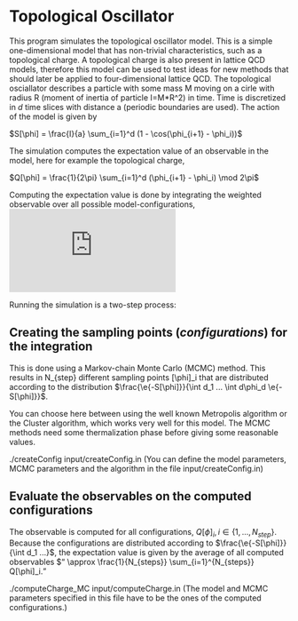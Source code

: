 # Topological Oscillator

This program simulates the topological oscillator model. This is a simple one-dimensional model that has non-trivial characteristics, such as a topological charge. A topological charge is also present in lattice QCD models, therefore this model can be used to test ideas for new methods that should later be applied to four-dimensional lattice QCD.
The topological osciallator describes a particle with some mass M moving on a cirle with radius R (moment of inertia of particle I=M*R^2) in time. Time is discretized in $d$ time slices with distance a (periodic boundaries are used). The action of the model is given by

$S[\phi] = \frac{I}{a} \sum_{i=1}^d (1 - \cos(\phi_{i+1} - \phi_i))$

The simulation computes the expectation value of an observable in the model, here for example the topological charge,

$Q[\phi] = \frac{1}{2\pi} \sum_{i=1}^d (\phi_{i+1} - \phi_i) \mod 2\pi$

Computing the expectation value is done by integrating the weighted observable over all possible model-configurations,
![equation](https://latex.codecogs.com/gif.latex?%3CQ%3E%20%3D%20%5Cfrac%7B%5Cint%20%5Cmathrm%7Bd%7D%5Cvarphi_1%20...%20%5Cint%20%5Cmathrm%7Bd%7D%5Cvarphi_d%20Q%5B%5Cphi%5D%20%5Cmathrm%7Be%7D%5E%7B-S%5B%5Cphi%5D%7D%7D%7B%5Cint%20%5Cmathrm%7Bd%7D%5Cvarphi_1%20...%20%5Cint%20%5Cmathrm%7Bd%7D%5Cvarphi_d%20%5Cmathrm%7Be%7D%5E%7B-S%5B%5Cphi%5D%7D%7D)

Running the simulation is a two-step process:
## Creating the sampling points (*configurations*) for the integration
This is done using a Markov-chain Monte Carlo (MCMC) method. This results in N_{step} different sampling points [\phi]_i that are distributed according to the distribution $\frac{\e{-S[\phi]}}{\int d_1 ... \int d\phi_d \e{-S[\phi]}}$.

You can choose here between using the well known Metropolis algorithm or the Cluster algorithm, which works very well for this model. The MCMC methods need some thermalization phase before giving some reasonable values.

./createConfig input/createConfig.in
(You can define the model parameters, MCMC parameters and the algorithm in the file input/createConfig.in)

## Evaluate the observables on the computed configurations
The observable is computed for all configurations, $Q[\phi]_i, i \in \{1, ... , N_{step}\}$. Because the configurations are distributed according to $\frac{\e{-S[\phi]}}{\int d_1 ...}$, the expectation value is given by the average of all computed observables
$<Q> \approx \frac{1}{N_{steps}} \sum_{i=1}^{N_{steps}} Q[\phi]_i.

./computeCharge_MC input/computeCharge.in
(The model and MCMC parameters specified in this file have to be the ones of the computed configurations.)

